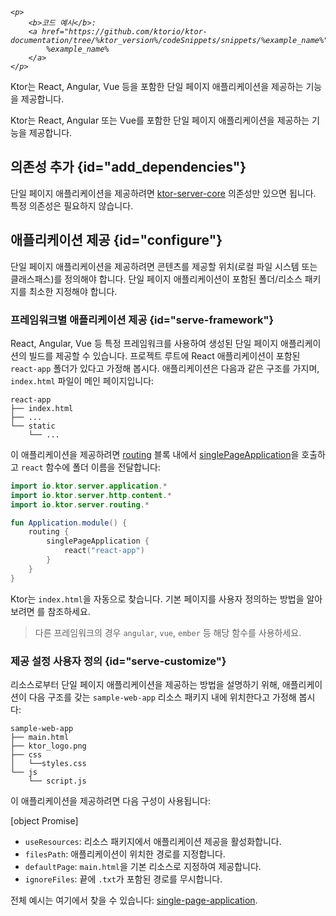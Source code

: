 [//]: # (title: 단일 페이지 애플리케이션 제공)

<show-structure for="chapter" depth="2"/>

<tldr>
<var name="example_name" value="single-page-application"/>

    <p>
        <b>코드 예시</b>:
        <a href="https://github.com/ktorio/ktor-documentation/tree/%ktor_version%/codeSnippets/snippets/%example_name%">
            %example_name%
        </a>
    </p>

</tldr>

<link-summary>
Ktor는 React, Angular, Vue 등을 포함한 단일 페이지 애플리케이션을 제공하는 기능을 제공합니다.
</link-summary>

Ktor는 React, Angular 또는 Vue를 포함한 단일 페이지 애플리케이션을 제공하는 기능을 제공합니다.

## 의존성 추가 {id="add_dependencies"}

단일 페이지 애플리케이션을 제공하려면 [ktor-server-core](server-dependencies.topic#add-ktor-dependencies) 의존성만 있으면 됩니다.
특정 의존성은 필요하지 않습니다.

## 애플리케이션 제공 {id="configure"}

단일 페이지 애플리케이션을 제공하려면 콘텐츠를 제공할 위치(로컬 파일 시스템 또는 클래스패스)를 정의해야 합니다.
단일 페이지 애플리케이션이 포함된 폴더/리소스 패키지를 최소한 지정해야 합니다.

### 프레임워크별 애플리케이션 제공 {id="serve-framework"}

React, Angular, Vue 등 특정 프레임워크를 사용하여 생성된 단일 페이지 애플리케이션의 빌드를 제공할 수 있습니다.
프로젝트 루트에 React 애플리케이션이 포함된 `react-app` 폴더가 있다고 가정해 봅시다.
애플리케이션은 다음과 같은 구조를 가지며, `index.html` 파일이 메인 페이지입니다:

```text
react-app
├── index.html
├── ...
└── static
    └── ...
```

이 애플리케이션을 제공하려면 [routing](server-routing.md) 블록 내에서 [singlePageApplication](https://api.ktor.io/ktor-server/ktor-server-core/io.ktor.server.http.content/single-page-application.html)을 호출하고
`react` 함수에 폴더 이름을 전달합니다:

```kotlin
import io.ktor.server.application.*
import io.ktor.server.http.content.*
import io.ktor.server.routing.*

fun Application.module() {
    routing {
        singlePageApplication {
            react("react-app")
        }
    }
}
```

Ktor는 `index.html`을 자동으로 찾습니다.
기본 페이지를 사용자 정의하는 방법을 알아보려면 [](#serve-customize)를 참조하세요.

> 다른 프레임워크의 경우 `angular`, `vue`, `ember` 등 해당 함수를 사용하세요.

### 제공 설정 사용자 정의 {id="serve-customize"}

리소스로부터 단일 페이지 애플리케이션을 제공하는 방법을 설명하기 위해, 애플리케이션이 다음 구조를 갖는 `sample-web-app` 리소스 패키지 내에 위치한다고 가정해 봅시다:

```text
sample-web-app
├── main.html
├── ktor_logo.png
├── css
│   └──styles.css
└── js
    └── script.js
```

이 애플리케이션을 제공하려면 다음 구성이 사용됩니다:

[object Promise]

- `useResources`: 리소스 패키지에서 애플리케이션 제공을 활성화합니다.
- `filesPath`: 애플리케이션이 위치한 경로를 지정합니다.
- `defaultPage`: `main.html`을 기본 리소스로 지정하여 제공합니다.
- `ignoreFiles`: 끝에 `.txt`가 포함된 경로를 무시합니다.

전체 예시는 여기에서 찾을 수 있습니다: [single-page-application](https://github.com/ktorio/ktor-documentation/tree/%ktor_version%/codeSnippets/snippets/single-page-application).